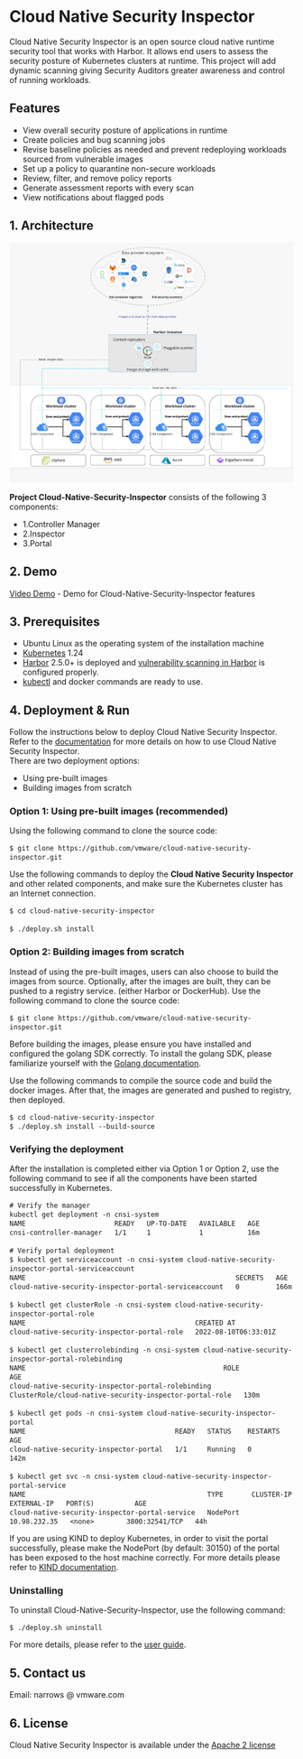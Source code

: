 # Cloud Native Security Inspector 


Cloud Native Security Inspector is an open source cloud native runtime security tool that works with Harbor. It allows end users to assess the security posture of Kubernetes clusters at runtime. This project will add dynamic scanning giving Security Auditors greater awareness and control of running workloads.

## Features 
- View overall security posture of applications in runtime  
- Create policies and bug scanning jobs  
- Revise baseline policies as needed and prevent redeploying workloads sourced from vulnerable images 
- Set up a policy to quarantine non-secure workloads 
- Review, filter, and remove policy reports  
- Generate assessment reports with every scan 
- View notifications about flagged pods 


## 1. Architecture
  <img src="./docs/architecture.png">  

**Project Cloud-Native-Security-Inspector** consists of the following 3 components:
- 1.Controller Manager
- 2.Inspector
- 3.Portal

## 2. Demo
[Video Demo](https://youtu.be/IMxU0UWo-DU) - Demo for Cloud-Native-Security-Inspector features

## 3. Prerequisites
- Ubuntu Linux as the operating system of the installation machine
- [Kubernetes](https://kubernetes.io/) 1.24
- [Harbor](https://goharbor.io/) 2.5.0+ is deployed and [vulnerability scanning in Harbor](https://goharbor.io/docs/main/administration/vulnerability-scanning/) is configured properly.
- [kubectl](https://kubernetes.io/docs/reference/kubectl/) and docker commands are ready to use.

## 4. Deployment & Run
Follow the instructions below to deploy Cloud Native Security Inspector.   
Refer to the [documentation](USER-GUIDE.md) for more details on how to use Cloud Native Security Inspector.  
There are two deployment options:
- Using pre-built images
- Building images from scratch  

### Option 1: Using pre-built images (recommended)
Using the following command to clone the source code:
```shell
$ git clone https://github.com/vmware/cloud-native-security-inspector.git
```
Use the following commands to deploy the **Cloud Native Security Inspector** and other related components, and make sure the Kubernetes cluster has an Internet connection.

```shell
$ cd cloud-native-security-inspector

$ ./deploy.sh install
```


### Option 2: Building images from scratch
Instead of using the pre-built images, users can also choose to build the images from source. Optionally, after the images are built, they can be pushed to a registry service. (either Harbor or DockerHub). Use the following command to clone the source code:
```shell
$ git clone https://github.com/vmware/cloud-native-security-inspector.git
```
Before building the images, please ensure you have installed and configured the golang SDK correctly. To install the golang SDK, please familiarize yourself with the [Golang documentation](https://go.dev/doc/install). 

Use the following commands to compile the source code and build the docker images. After that, the images are generated and pushed to registry, then deployed. 
```shell
$ cd cloud-native-security-inspector
$ ./deploy.sh install --build-source
```


### Verifying the deployment
After the installation is completed either via Option 1 or Option 2, use the following command to see if all the components have been started successfully in Kubernetes.

```shell
# Verify the manager
kubectl get deployment -n cnsi-system
NAME                      READY   UP-TO-DATE   AVAILABLE   AGE
cnsi-controller-manager   1/1     1            1           16m

# Verify portal deployment
$ kubectl get serviceaccount -n cnsi-system cloud-native-security-inspector-portal-serviceaccount
NAME                                                    SECRETS   AGE
cloud-native-security-inspector-portal-serviceaccount   0         166m

$ kubectl get clusterRole -n cnsi-system cloud-native-security-inspector-portal-role
NAME                                          CREATED AT
cloud-native-security-inspector-portal-role   2022-08-10T06:33:01Z

$ kubectl get clusterrolebinding -n cnsi-system cloud-native-security-inspector-portal-rolebinding
NAME                                                 ROLE                                                      AGE
cloud-native-security-inspector-portal-rolebinding   ClusterRole/cloud-native-security-inspector-portal-role   130m

$ kubectl get pods -n cnsi-system cloud-native-security-inspector-portal
NAME                                     READY   STATUS    RESTARTS   AGE
cloud-native-security-inspector-portal   1/1     Running   0          142m

$ kubectl get svc -n cnsi-system cloud-native-security-inspector-portal-service
NAME                                             TYPE       CLUSTER-IP     EXTERNAL-IP   PORT(S)          AGE
cloud-native-security-inspector-portal-service   NodePort   10.98.232.35   <none>        3800:32541/TCP   44h

```

If you are using KIND to deploy Kubernetes, in order to visit the portal successfully, please make the NodePort (by default: 30150) of the portal has been exposed to the host machine correctly.  For more details please refer to [KIND documentation](https://kind.sigs.k8s.io/docs/user/quick-start/#mapping-ports-to-the-host-machine).

### Uninstalling
To uninstall Cloud-Native-Security-Inspector, use the following command:
```shell
$ ./deploy.sh uninstall 
```
For more details, please refer to the [user guide](USER-GUIDE.md).
## 5. Contact us
Email: narrows @ vmware.com  


## 6. License
Cloud Native Security Inspector is available under the [Apache 2 license](LICENSE)
